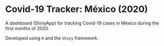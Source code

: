 # Covid-19 Tracker: México (2020) 

A dashboard (ShinyApp) for tracking Covid-19 cases in México during the first months of 2020. 

Developed using `R` and the `Shiny` framework.
